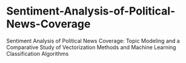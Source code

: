 # Sentiment-Analysis-of-Political-News-Coverage
Sentiment Analysis of Political News Coverage: Topic Modeling and a Comparative Study of Vectorization Methods and Machine Learning  Classification Algorithms
